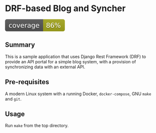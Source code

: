 # DRF-based Blog and Syncher

![code coverage](https://raw.githubusercontent.com/alexey74/str_blog/coverage-badge/coverage.svg)

## Summary

This is a sample application that uses Django Rest Framework (DRF) to provide an API portal
for a simple blog system, with a provision of synchronizing data with an external API.

## Pre-requisites

A modern Linux system with a running Docker, `docker-compose`, GNU `make` and `git`.

## Usage

Run `make` from the top directory.



